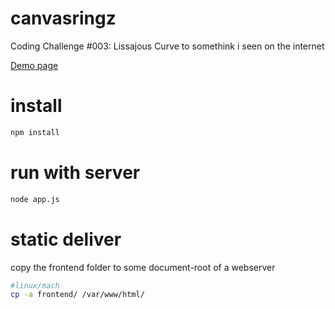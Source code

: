 # canvasringz
Coding Challenge #003: Lissajous Curve to somethink i seen on the internet

[Demo page](https://dexta.github.io/canvasringz/frontend/)

# install
```bash
npm install
```


# run with server
```bash
node app.js
```

# static deliver
copy the frontend folder to some document-root of a webserver
```bash
#linux/mach
cp -a frontend/ /var/www/html/
```
